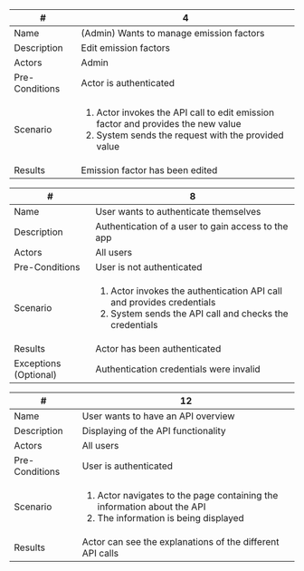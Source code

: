 <table>
  <thead>
<tr>
<th>#</th>
<th>4</th>
</tr>
</thead>
<tbody>
  <tr>
    <td>Name</td>
    <td>
    (Admin) Wants to manage emission factors
    </td>
  </tr>
  <tr>
    <td>Description</td>
    <td>
    Edit emission factors
    </td>
  </tr>
  <tr>
    <td>Actors</td>
    <td>
    Admin
    </td>
  </tr>
  <tr>
    <td>Pre-Conditions</td>
    <td>
    Actor is authenticated
    </td>
  </tr>
  <tr>
    <td>Scenario</td>
    <td>
    <ol>
        <li>Actor invokes the API call to edit emission factor and provides the new value</li>
        <li>System sends the request with the provided value</li>
    </ol>
    </td>
  </tr>
  <tr>
    <td>Results</td>
    <td>
    Emission factor has been edited
    </td>
  </tr>
</tbody>
</table>








<table>
  <thead>
<tr>
<th>#</th>
<th>8</th>
</tr>
</thead>
<tbody>
  <tr>
    <td>Name</td>
    <td>
    User wants to authenticate themselves
    </td>
  </tr>
  <tr>
    <td>Description</td>
    <td>
    Authentication of a user to gain access to the app
    </td>
  </tr>
  <tr>
    <td>Actors</td>
    <td>
    All users
    </td>
  </tr>
  <tr>
    <td>Pre-Conditions</td>
    <td>
    User is not authenticated
    </td>
  </tr>
  <tr>
    <td>Scenario</td>
    <td>
    <ol>
        <li>Actor invokes the authentication API call and provides credentials</li>
        <li>System sends the API call and checks the credentials</li>
    </ol>
    </td>
  </tr>
  <tr>
    <td>Results</td>
    <td>
    Actor has been authenticated
    </td>
  </tr>
  <tr>
    <td>Exceptions (Optional)</td>
    <td>
    Authentication credentials were invalid
    </td>
  </tr>
</tbody>
</table>









<table>
  <thead>
<tr>
<th>#</th>
<th>12</th>
</tr>
</thead>
<tbody>
  <tr>
    <td>Name</td>
    <td>
    User wants to have an API overview
    </td>
  </tr>
  <tr>
    <td>Description</td>
    <td>
    Displaying of the API functionality
    </td>
  </tr>
  <tr>
    <td>Actors</td>
    <td>
    All users
    </td>
  </tr>
  <tr>
    <td>Pre-Conditions</td>
    <td>
    User is authenticated
    </td>
  </tr>
  <tr>
    <td>Scenario</td>
    <td>
    <ol>
        <li>Actor navigates to the page containing the information about the API</li>
        <li>The information is being displayed</li>
    </ol>
    </td>
  </tr>
  <tr>
    <td>Results</td>
    <td>
    Actor can see the explanations of the different API calls
    </td>
  </tr>

</tbody>
</table>

